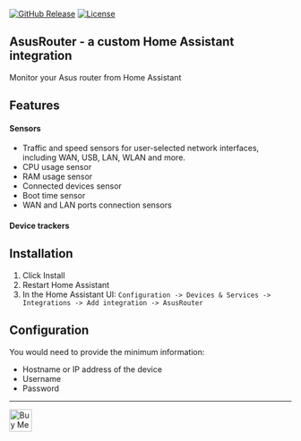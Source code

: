 [![GitHub Release](https://img.shields.io/github/release/Vaskivskyi/ha-asusrouter.svg?style=for-the-badge&color=blue)](https://github.com/Vaskivskyi/ha-asusrouter/releases) [![License](https://img.shields.io/github/license/Vaskivskyi/ha-asusrouter.svg?style=for-the-badge&color=yellow)](https://github.com/Vaskivskyi/ha-asusrouter/blob/main/LICENSE)

## AsusRouter - a custom Home Assistant integration

Monitor your Asus router from Home Assistant

## Features

#### Sensors

- Traffic and speed sensors for user-selected network interfaces, including WAN, USB, LAN, WLAN and more.
- CPU usage sensor
- RAM usage sensor
- Connected devices sensor
- Boot time sensor
- WAN and LAN ports connection sensors

#### Device trackers


## Installation

1. Click Install
2. Restart Home Assistant
3. In the Home Assistant UI:
   `Configuration -> Devices & Services -> Integrations -> Add integration -> AsusRouter`


## Configuration

You would need to provide the minimum information:
- Hostname or IP address of the device
- Username
- Password


---

<a href="https://www.buymeacoffee.com/vaskivskyi" target="_blank"><img src="https://cdn.buymeacoffee.com/buttons/v2/default-blue.png" alt="Buy Me A Coffee" style="height: 40px !important;"></a>

